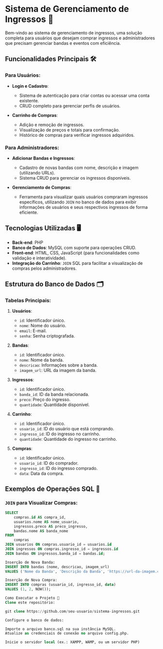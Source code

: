 # Sistema de Gerenciamento de Ingressos 🎫

Bem-vindo ao sistema de gerenciamento de ingressos, uma solução completa para usuários que desejam comprar ingressos e administradores que precisam gerenciar bandas e eventos com eficiência. 

## Funcionalidades Principais 🛠️

### Para Usuários:
- **Login e Cadastro**: 
  - Sistema de autenticação para criar contas ou acessar uma conta existente.
  - CRUD completo para gerenciar perfis de usuários.

- **Carrinho de Compras**:
  - Adição e remoção de ingressos.
  - Visualização de preços e totais para confirmação.
  - Histórico de compras para verificar ingressos adquiridos.

### Para Administradores:
- **Adicionar Bandas e Ingressos**:
  - Cadastro de novas bandas com nome, descrição e imagem (utilizando URLs).
  - Sistema CRUD para gerenciar os ingressos disponíveis.

- **Gerenciamento de Compras**:
  - Ferramenta para visualizar quais usuários compraram ingressos específicos, utilizando `JOIN` no banco de dados para exibir informações de usuários e seus respectivos ingressos de forma eficiente.

## Tecnologias Utilizadas 🖥️
- **Back-end**: PHP
- **Banco de Dados**: MySQL com suporte para operações CRUD.
- **Front-end**: HTML, CSS, JavaScript (para funcionalidades como validação e interatividade).
- **Integração do Carrinho**: `JOIN` SQL para facilitar a visualização de compras pelos administradores.

## Estrutura do Banco de Dados 🗂️

### Tabelas Principais:
1. **Usuários**:
   - `id`: Identificador único.
   - `nome`: Nome do usuário.
   - `email`: E-mail.
   - `senha`: Senha criptografada.

2. **Bandas**:
   - `id`: Identificador único.
   - `nome`: Nome da banda.
   - `descricao`: Informações sobre a banda.
   - `imagem_url`: URL da imagem da banda.

3. **Ingressos**:
   - `id`: Identificador único.
   - `banda_id`: ID da banda relacionada.
   - `preco`: Preço do ingresso.
   - `quantidade`: Quantidade disponível.

4. **Carrinho**:
   - `id`: Identificador único.
   - `usuario_id`: ID do usuário que está comprando.
   - `ingresso_id`: ID do ingresso no carrinho.
   - `quantidade`: Quantidade do ingresso no carrinho.

5. **Compras**:
   - `id`: Identificador único.
   - `usuario_id`: ID do comprador.
   - `ingresso_id`: ID do ingresso comprado.
   - `data`: Data da compra.

## Exemplos de Operações SQL 💾

### `JOIN` para Visualizar Compras:
```sql
SELECT 
    compras.id AS compra_id, 
    usuarios.nome AS nome_usuario, 
    ingressos.preco AS preco_ingresso, 
    bandas.nome AS banda_nome 
FROM 
    compras
JOIN usuarios ON compras.usuario_id = usuarios.id
JOIN ingressos ON compras.ingresso_id = ingressos.id
JOIN bandas ON ingressos.banda_id = bandas.id;

Inserção de Nova Banda:
INSERT INTO bandas (nome, descricao, imagem_url) 
VALUES ('Nome da Banda', 'Descrição da Banda', 'https://url-da-imagem.com');

Inserção de Nova Compra:
INSERT INTO compras (usuario_id, ingresso_id, data) 
VALUES (1, 2, NOW());

Como Executar o Projeto 🚀
Clone este repositório:

git clone https://github.com/seu-usuario/sistema-ingressos.git

Configure o banco de dados:

Importe o arquivo banco.sql na sua instância MySQL.
Atualize as credenciais de conexão no arquivo config.php.

Inicie o servidor local (ex.: XAMPP, WAMP, ou um servidor PHP)

